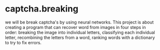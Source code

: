 # captcha.breaking
we will be break captcha's by using neural networks.
This project is about creating a program that can recover word from images in four steps in order: breaking the image into individual letters, classifying each individual letter, recombining the letters from a word, ranking words with a dictionary to try to fix errors.
